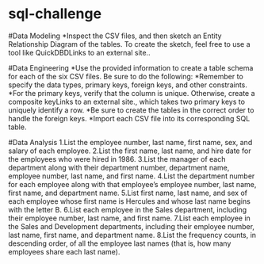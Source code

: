 # sql-challenge

#Data Modeling *Inspect the CSV files, and then sketch an Entity Relationship Diagram of the tables. To create the sketch, feel free to use a tool like QuickDBDLinks to an external site..

#Data Engineering *Use the provided information to create a table schema for each of the six CSV files. Be sure to do the following: *Remember to specify the data types, primary keys, foreign keys, and other constraints. *For the primary keys, verify that the column is unique. Otherwise, create a composite keyLinks to an external site., which takes two primary keys to uniquely identify a row. *Be sure to create the tables in the correct order to handle the foreign keys. *Import each CSV file into its corresponding SQL table.

#Data Analysis 1.List the employee number, last name, first name, sex, and salary of each employee. 2.List the first name, last name, and hire date for the employees who were hired in 1986. 3.List the manager of each department along with their department number, department name, employee number, last name, and first name. 4.List the department number for each employee along with that employee’s employee number, last name, first name, and department name. 5.List first name, last name, and sex of each employee whose first name is Hercules and whose last name begins with the letter B. 6.List each employee in the Sales department, including their employee number, last name, and first name. 7.List each employee in the Sales and Development departments, including their employee number, last name, first name, and department name. 8.List the frequency counts, in descending order, of all the employee last names (that is, how many employees share each last name).
